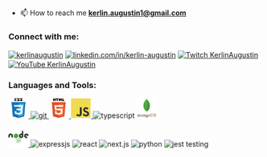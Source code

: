 - 📫 How to reach me **kerlin.augustin1@gmail.com**

<h3 align="left">Connect with me:</h3>
<p align="left">
<a href="https://twitter.com/kerlinaugustin" target="blank"><img align="center" src="https://raw.githubusercontent.com/rahuldkjain/github-profile-readme-generator/master/src/images/icons/Social/twitter.svg" alt="kerlinaugustin" height="30" width="40" /></a>
<a href="https://www.linkedin.com/in/kerlin-augustin/" target="blank"><img align="center" src="https://raw.githubusercontent.com/rahuldkjain/github-profile-readme-generator/master/src/images/icons/Social/linked-in-alt.svg" alt="linkedin.com/in/kerlin-augustin" height="30" width="40" /></a>
<a href="https://www.twitch.tv/kerlinaugustin" target="blank"><img align="center" src="https://upload.wikimedia.org/wikipedia/commons/2/26/Twitch_logo.svg" alt="Twitch KerlinAugustin" height="30" width="40" /></a>
<a href="https://www.youtube.com/@kerlinaugustin" target="blank"><img align="center" src="https://upload.wikimedia.org/wikipedia/commons/5/52/YouTube_social_white_circle_%282017%29.svg" alt="YouTube KerlinAugustin" height="30" width="40"/></a>
</p>

<h3 align="left">Languages and Tools:</h3>
<p align="left"> 
  
  <a href="https://www.w3schools.com/css/" target="_blank" rel="noreferrer"> 
    <img src="https://raw.githubusercontent.com/devicons/devicon/master/icons/css3/css3-original-wordmark.svg" alt="css3" width="40" height="40"/>
  </a>
  <a href="https://git-scm.com/" target="_blank" rel="noreferrer">
    <img src="https://www.vectorlogo.zone/logos/git-scm/git-scm-icon.svg" alt="git" width="40" height="40"/>
  </a> 
  <a href="https://www.w3.org/html/" target="_blank" rel="noreferrer"> 
    <img src="https://raw.githubusercontent.com/devicons/devicon/master/icons/html5/html5-original-wordmark.svg" alt="html5" width="40" height="40"/>
  </a>
  <a href="https://developer.mozilla.org/en-US/docs/Web/JavaScript" target="_blank" rel="noreferrer">
    <img src="https://raw.githubusercontent.com/devicons/devicon/master/icons/javascript/javascript-original.svg" alt="javascript" width="40" height="40"/>
  </a>
  <img src="https://cdn.jsdelivr.net/gh/devicons/devicon@latest/icons/typescript/typescript-original.svg" alt='typescript' height="40" width="40" />
  <a href="https://www.mongodb.com/" target="_blank" rel="noreferrer"> 
    <img src="https://raw.githubusercontent.com/devicons/devicon/master/icons/mongodb/mongodb-original-wordmark.svg" alt="mongodb" width="40" height="40"/>
  </a>
 
          
</p>
<p>
  <a href="https://nodejs.org" target="_blank" rel="noreferrer"> 
    <img src="https://raw.githubusercontent.com/devicons/devicon/master/icons/nodejs/nodejs-original-wordmark.svg" alt="nodejs" width="40" height="40"/>
  </a>
  
  <img src="https://cdn.jsdelivr.net/gh/devicons/devicon@latest/icons/express/express-original-wordmark.svg" alt="expressjs" height="40" width="40"/>        
  <img src="https://cdn.jsdelivr.net/gh/devicons/devicon@latest/icons/react/react-original.svg" alt="react" height="40" width="40"/>
  <img src="https://cdn.jsdelivr.net/gh/devicons/devicon@latest/icons/nextjs/nextjs-original-wordmark.svg" alt="next.js" height="40" width="40"/>
  <img src="https://cdn.jsdelivr.net/gh/devicons/devicon@latest/icons/python/python-original-wordmark.svg" alt="python" height="40" width="40"/>
  <img src="https://cdn.jsdelivr.net/gh/devicons/devicon@latest/icons/jest/jest-plain.svg" alt="jest testing" height="40" width="40"/>
</p>

<!-- <p><img align="center" src="https://github-readme-streak-stats.herokuapp.com/?user=kerlin-augustin&" alt="kerlin-augustin" /></p> -->






<!---
Kerlin-Augustin/Kerlin-Augustin is a ✨ special ✨ repository because its `README.md` (this file) appears on your GitHub profile.
You can click the Preview link to take a look at your changes.  
---> 








